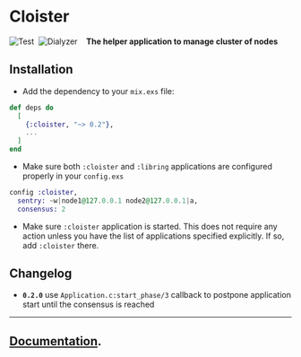 # Cloister

![Test](https://github.com/am-kantox/cloister/workflows/Test/badge.svg)  ![Dialyzer](https://github.com/am-kantox/cloister/workflows/Dialyzer/badge.svg)    **The helper application to manage cluster of nodes**

## Installation

* Add the dependency to your `mix.exs` file:

```elixir
def deps do
  [
    {:cloister, "~> 0.2"},
    ...
  ]
end
```

* Make sure both `:cloister` and `:libring` applications are configured properly in your `config.exs`

```elixir
config :cloister,
  sentry: ~w|node1@127.0.0.1 node2@127.0.0.1|a,
  consensus: 2
```

* Make sure `:cloister` application is started. This does not require any action unless you have the list of applications specified explicitly. If so, add `:cloister` there.

## Changelog

- **`0.2.0`** use `Application.c:start_phase/3` callback to postpone application start until the consensus is reached


---

## [Documentation](https://hexdocs.pm/cloister).

